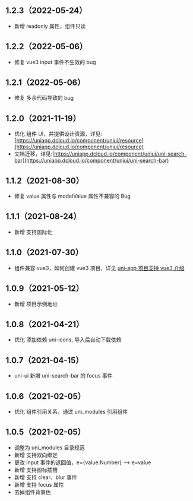 ## 1.2.3（2022-05-24）

- 新增 readonly 属性，组件只读

## 1.2.2（2022-05-06）

- 修复 vue3 input 事件不生效的 bug

## 1.2.1（2022-05-06）

- 修复 多余代码导致的 bug

## 1.2.0（2021-11-19）

- 优化 组件 UI，并提供设计资源，详见:[https://uniapp.dcloud.io/component/uniui/resource](https://uniapp.dcloud.io/component/uniui/resource)
- 文档迁移，详见:[https://uniapp.dcloud.io/component/uniui/uni-search-bar](https://uniapp.dcloud.io/component/uniui/uni-search-bar)

## 1.1.2（2021-08-30）

- 修复 value 属性与 modelValue 属性不兼容的 Bug

## 1.1.1（2021-08-24）

- 新增 支持国际化

## 1.1.0（2021-07-30）

- 组件兼容 vue3，如何创建 vue3 项目，详见 [uni-app 项目支持 vue3 介绍](https://ask.dcloud.net.cn/article/37834)

## 1.0.9（2021-05-12）

- 新增 项目示例地址

## 1.0.8（2021-04-21）

- 优化 添加依赖 uni-icons, 导入后自动下载依赖

## 1.0.7（2021-04-15）

- uni-ui 新增 uni-search-bar 的 focus 事件

## 1.0.6（2021-02-05）

- 优化 组件引用关系，通过 uni_modules 引用组件

## 1.0.5（2021-02-05）

- 调整为 uni_modules 目录规范
- 新增 支持双向绑定
- 更改 input 事件的返回值，e={value:Number} --> e=value
- 新增 支持图标插槽
- 新增 支持 clear、blur 事件
- 新增 支持 focus 属性
- 去掉组件背景色
